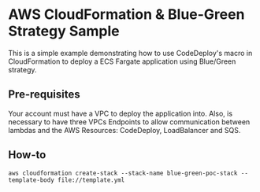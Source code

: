 # AWS CloudFormation & Blue-Green Strategy Sample

This is a simple example demonstrating how to use CodeDeploy's macro in CloudFormation to deploy a ECS Fargate application using Blue/Green strategy.

## Pre-requisites

Your account must have a VPC to deploy the application into. Also, is necessary to have three VPCs Endpoints to allow communication between lambdas and the AWS Resources: CodeDeploy, LoadBalancer and SQS.

## How-to



` aws cloudformation create-stack --stack-name blue-green-poc-stack --template-body file://template.yml  `